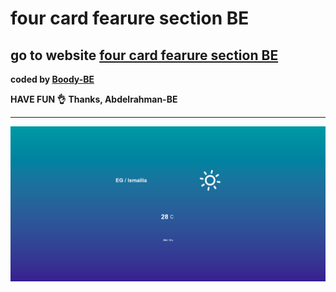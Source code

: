 # four card fearure section BE
## go to website [four card fearure section BE]( https://four-card-feature-section-be.herokuapp.com/)
<b>coded by [Boody-BE](https://github.com/Boody2004/week-days)</b>

**HAVE FUN 👌**
**Thanks, Abdelrahman-BE**

---
![Design preview for the Profile card component coding challenge](./weather.jpg)